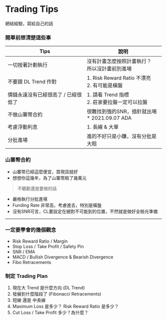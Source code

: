 # Trading Tips
總結經驗，寫給自己的話

### 開單前想清楚這些事
|Tips|說明|
|---|---|
|一切按著計劃執行|沒有計畫怎麼按照計畫執行？<br>所以沒計畫前別進場|
|不要跟 DL Trend 作對|1. Risk Reward Ratio 不漂亮<br>2. 有可能是橫盤|
|價錢永遠沒有已經很高了 / 已經很低了|1. 請看 Trend 指標<br>2. 莊家要拉盤一定可以拉盤|
|不做山寨幣合約|很難找到強的SNR，插針就出場<br>* 2021.09.07 ADA|
|考慮浮動利息|1. 長線 & 大單|
|分批進場|進的不好只是小賺，沒有分批是大賠|

### 山寨幣合約
* 山寨幣已經這麼便宜，買現貨就好
* 想想你這幾年，為了山寨幣賠了幾萬元
> 不聽勸還是要做的話
* 嚴格執行分批進場
* Funding Rate 非常高，考慮進去，特別是橫盤
* 沒有SNR可言，CL要設定在絕對不可能到的位置，不然就是做好全賠光準備

---

### 一定要學會的幾個觀念
* Risk Reward Ratio / Margin
* Stop Loss / Take Profit / Safety Pin
* SNR / EMA
* MACD / Bullish Divergence & Bearish Divergence
* Fibo Retracements

### 制定 Trading Plan
1. 現在大 Trend 是什麼方向 (DL Trend)
2. 發展到什麼階段了 (Fibonacci Retracements)
3. 短線 還是 中長線
4. Maximum Loss 是多少？ Risk Reward Ratio 是多少？
5. Cut Loss / Take Profit 多少？為什麼？
